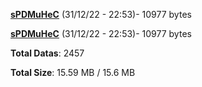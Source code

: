 [**sPDMuHeC**](/data/sPDMuHeC.txt) (31/12/22 - 22:53)- 10977 bytes

[**sPDMuHeC**](/data/sPDMuHeC.txt) (31/12/22 - 22:53)- 10977 bytes

**Total Datas**: 2457

**Total Size**: 15.59 MB / 15.6 MB